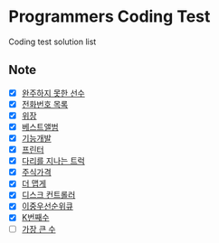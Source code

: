 # Programmers Coding Test

Coding test solution list

## Note

-   [x] [완주하지 못한 선수](https://programmers.co.kr/learn/courses/30/lessons/42576)
-   [x] [전화번호 목록](https://programmers.co.kr/learn/courses/30/lessons/42577)
-   [x] [위장](https://programmers.co.kr/learn/courses/30/lessons/42578)
-   [x] [베스트앨범](https://programmers.co.kr/learn/courses/30/lessons/42579)
-   [x] [기능개발](https://programmers.co.kr/learn/courses/30/lessons/42586)
-   [x] [프린터](https://programmers.co.kr/learn/courses/30/lessons/42587)
-   [x] [다리를 지나는 트럭](https://programmers.co.kr/learn/courses/30/lessons/42583)
-   [x] [주식가격](https://programmers.co.kr/learn/courses/30/lessons/42584)
-   [x] [더 맵게](https://programmers.co.kr/learn/courses/30/lessons/42626)
-   [x] [디스크 컨트롤러](https://programmers.co.kr/learn/courses/30/lessons/42627)
-   [x] [이중우선순위큐](https://programmers.co.kr/learn/courses/30/lessons/42628)
-   [x] [K번째수](https://programmers.co.kr/learn/courses/30/lessons/42748)
-   [ ] [가장 큰 수](https://programmers.co.kr/learn/courses/30/lessons/42746)
